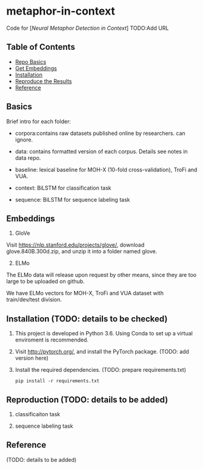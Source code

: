 # metaphor-in-context
Code for [_Neural Metaphor Detection in Context_] TODO:Add URL

## Table of Contents
- [Repo Basics](#Basics)
- [Get Embeddings](#Embeddings)
- [Installation](#Installation)
- [Reproduce the Results](#Reproduction)
- [Reference](#Reference)

## Basics
Brief intro for each folder:

- corpora:contains raw datasets published online by researchers. can ignore.

- data: contains formatted version of each corpus. Details see notes in data repo.

- baseline: lexical baseline for MOH-X (10-fold cross-validation), TroFi and VUA.

- context: BiLSTM for classification task

- sequence: BiLSTM for sequence labeling task

## Embeddings
1. GloVe

Visit https://nlp.stanford.edu/projects/glove/, download glove.840B.300d.zip, and unzip it into a folder named glove.

2. ELMo

The ELMo data will release upon request by other means, since they are too large to be uploaded on github.

We have ELMo vectors for MOH-X, TroFi and VUA dataset with train/dev/test division. 

## Installation (TODO: details to be checked)
1. This project is developed in Python 3.6. Using Conda to set up a virtual enviroment is recommended.

2. Visit http://pytorch.org/, and install the PyTorch package. (TODO: add version here)

3. Install the required dependencies. (TODO: prepare requirements.txt)
    ```
    pip install -r requirements.txt
    ```

## Reproduction (TODO: details to be added)
1. classificaiton task

2. sequence labeling task


## Reference
(TODO: details to be added)
